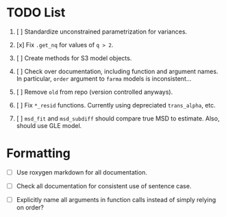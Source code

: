 # TODO List

1. [ ] Standardize unconstrained parametrization for variances.

2. [x] Fix `.get_nq` for values of `q > 2`.

3. [ ] Create methods for S3 model objects.

4. [ ] Check over documentation, including function and argument names.  In particular, `order` argument to `farma` models is inconsistent...

5. [ ] Remove `old` from repo (version controlled anyways).

6. [ ] Fix `*_resid` functions.  Currently using depreciated `trans_alpha`, etc.

7. [ ] `msd_fit` and `msd_subdiff` should compare true MSD to estimate.  Also, should use GLE model.

# Formatting

- [ ] Use roxygen markdown for all documentation.

- [ ] Check all documentation for consistent use of sentence case.

- [ ] Explicitly name all arguments in function calls instead of simply relying on order?

